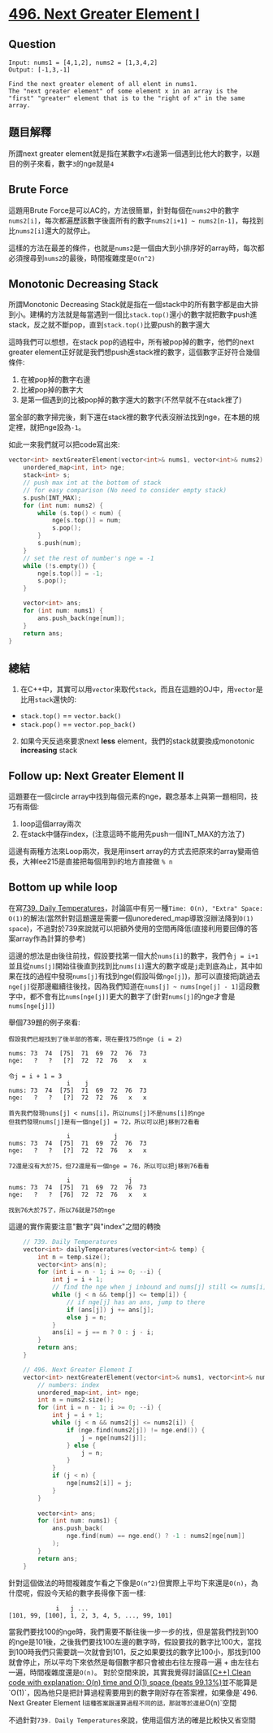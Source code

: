 # [496. Next Greater Element I](https://leetcode.com/problems/next-greater-element-i/)

## Question
```
Input: nums1 = [4,1,2], nums2 = [1,3,4,2]
Output: [-1,3,-1]

Find the next greater element of all elent in nums1.
The "next greater element" of some element x in an array is the "first" "greater" element that is to the "right of x" in the same array.
```

## 題目解釋
所謂next greater element就是指在某數字x右邊第一個遇到比他大的數字，以題目的例子來看，數字`3`的nge就是`4`

## Brute Force
這題用Brute Force是可以AC的，方法很簡單，針對每個在`nums2`中的數字`nums2[i]`，每次都遍歷該數字後面所有的數字`nums2[i+1] ~ nums2[n-1]`，每找到比`nums2[i]`還大的就停止。

這樣的方法在最差的條件，也就是`nums2`是一個由大到小排序好的array時，每次都必須搜尋到`nums2`的最後，時間複雜度是`O(n^2)`

## Monotonic Decreasing Stack
所謂Monotonic Decreasing Stack就是指在一個stack中的所有數字都是由大排到小。建構的方法就是每當遇到一個比`stack.top()`還小的數字就把數字push進stack，反之就不斷pop，直到`stack.top()`比要push的數字還大

這時我們可以想想，在stack pop的過程中，所有被pop掉的數字，他們的next greater element正好就是我們想push進stack裡的數字，這個數字正好符合幾個條件:

1. 在被pop掉的數字右邊
2. 比被pop掉的數字大
3. 是第一個遇到的比被pop掉的數字還大的數字(不然早就不在stack裡了)

當全部的數字掃完後，剩下還在stack裡的數字代表沒辦法找到nge，在本題的規定裡，就把nge設為`-1`。

如此一來我們就可以把code寫出來:
```cpp
vector<int> nextGreaterElement(vector<int>& nums1, vector<int>& nums2) {
    unordered_map<int, int> nge;
    stack<int> s;
    // push max int at the bottom of stack
    // for easy comparison (No need to consider empty stack)
    s.push(INT_MAX);
    for (int num: nums2) {
        while (s.top() < num) {
            nge[s.top()] = num;
            s.pop();
        }
        s.push(num);
    }
    // set the rest of number's nge = -1
    while (!s.empty()) {
        nge[s.top()] = -1;
        s.pop();
    }

    vector<int> ans;
    for (int num: nums1) {
        ans.push_back(nge[num]);
    }
    return ans;
}
```

## 總結
1. 在C++中，其實可以用`vector`來取代`stack`，而且在這題的OJ中，用`vector`是比用`stack`還快的:
- `stack.top()` == `vector.back()`
- `stack.pop()` == `vector.pop_back()`

2. 如果今天反過來要求next **less** element，我們的stack就要換成monotonic **increasing** stack

## Follow up: Next Greater Element II
這題要在一個circle array中找到每個元素的nge，觀念基本上與第一題相同，技巧有兩個:
1. loop這個array兩次
2. 在stack中儲存index，(注意這時不能用先push一個INT_MAX的方法了)

這邊有兩種方法來Loop兩次，我是用insert array的方式去把原來的array變兩倍長，大神lee215是直接把每個用到i的地方直接做 `% n`

## Bottom up while loop
在寫[739. Daily Temperatures](https://leetcode.com/problems/daily-temperatures/)，討論區中有另一種`Time: O(n), "Extra" Space: O(1)`的解法(當然針對這題還是需要一個unoredered_map導致沒辦法降到`O(1) space`)，不過對於739來說就可以把額外使用的空間再降低(直接利用要回傳的答案array作為計算的參考)

這邊的想法是由後往前找，假設要找第一個大於`nums[i]`的數字，我們令`j = i+1`並且從`nums[j]`開始往後直到找到比`nums[i]`還大的數字或是`j`走到底為止，其中如果在找的過程中發現`nums[j]`有找到nge(假設叫做`nge[j]`)，那可以直接把j跳過去`nge[j]`從那邊繼續往後找，因為我們知道在`nums[j] ~ nums[nge[j] - 1]`這段數字中，都不會有比`nums[nge[j]]`更大的數字了(針對`nums[j]`的nge才會是`nums[nge[j]]`)

舉個739題的例子來看:
```
假設我們已經找到了後半部的答案，現在要找75的nge (i = 2)

nums: 73  74  [75]  71  69  72  76  73
nge:   ?   ?   [?]  72  72  76   x   x

令j = i + 1 = 3
                i    j
nums: 73  74  [75]  71  69  72  76  73
nge:   ?   ?   [?]  72  72  76   x   x

首先我們發現nums[j] < nums[i]，所以nums[j]不是nums[i]的nge
但我們發現nums[j]是有一個nge[j] = 72，所以可以把j移到72看看

                i            j
nums: 73  74  [75]  71  69  72  76  73
nge:   ?   ?   [?]  72  72  76   x   x

72還是沒有大於75，但72還是有一個nge = 76，所以可以把j移到76看看

                i                j
nums: 73  74  [75]  71  69  72  76  73
nge:   ?   ?  [76]  72  72  76   x   x

找到76大於75了，所以76就是75的nge
```

這邊的實作需要注意"數字"與"index"之間的轉換

```cpp
    // 739. Daily Temperatures
    vector<int> dailyTemperatures(vector<int>& temp) {
        int n = temp.size();
        vector<int> ans(n);
        for (int i = n - 1; i >= 0; --i) {
            int j = i + 1;
            // find the nge when j inbound and nums[j] still <= nums[i]
            while (j < n && temp[j] <= temp[i]) {
                // if nge[j] has an ans, jump to there
                if (ans[j]) j += ans[j];
                else j = n;
            }
            ans[i] = j == n ? 0 : j - i;
        }
        return ans;
    }

```

```cpp
    // 496. Next Greater Element I
    vector<int> nextGreaterElement(vector<int>& nums1, vector<int>& nums2) {
        // numbers: index
        unordered_map<int, int> nge;
        int n = nums2.size();
        for (int i = n - 1; i >= 0; --i) {
            int j = i + 1;
            while (j < n && nums2[j] <= nums2[i]) {
                if (nge.find(nums2[j]) != nge.end()) {
                    j = nge[nums2[j]];
                } else {
                    j = n;
                }
            }
            if (j < n) {
                nge[nums2[i]] = j;
            }
        }
        
        vector<int> ans;
        for (int num: nums1) {
            ans.push_back(
                nge.find(num) == nge.end() ? -1 : nums2[nge[num]]
            );
        }
        return ans;
    }

```

針對這個做法的時間複雜度乍看之下像是`O(n^2)`但實際上平均下來還是`O(n)`，為什麼呢，假設今天給的數字長得像下面一樣:
```
             i   j ...
[101, 99, [100], 1, 2, 3, 4, 5, ..., 99, 101]
```
當我們要找100的nge時，我們需要不斷往後一步一步的找，但是當我們找到100的nge是101後，之後我們要找100左邊的數字時，假設要找的數字比100大，當找到100時我們只需要跳一次就會到101，反之如果要找的數字比100小，那找到100就會停止，所以平均下來依然是每個數字都只會被由右往左搜尋一遍 + 由左往右一遍，時間複雜度還是`O(n)`。
對於空間來說，其實我覺得討論區[[C++] Clean code with explanation: O(n) time and O(1) space (beats 99.13%)](https://leetcode.com/problems/daily-temperatures/discuss/121787/C%2B%2B-Clean-code-with-explanation%3A-O(n)-time-and-O(1)-space-(beats-99.13))並不能算是`O(1)`，因為他只是把計算過程需要用到的數字剛好存在答案裡，如果像是`496. Next Greater Element I`這種答案跟運算過程不同的話，那就等於還是`O(n)`空間

不過針對`739. Daily Temperatures`來說，使用這個方法的確是比較快又省空間
